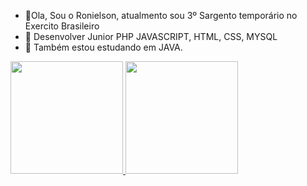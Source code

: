 - 👋Ola, Sou o Ronielson, atualmento sou 3º Sargento temporário no Exercito Brasileiro
- 👀 Desenvolver Junior PHP JAVASCRIPT, HTML, CSS, MYSQL
- 🌱 Também estou estudando em JAVA.

<div align="centro">
  <a href="https://github.com/rafaballerini">
  <img height="180em" src="https://github-readme-stats.vercel.app/api?username=Roni-Braga&show_icons=true&theme=dark&include_all_commits=true&count_private=true"/>
  <img height="180em" src="https://github-readme-stats.vercel.app/api/top-langs/?username=Roni-Braga&layout=compact&langs_count=7&theme=dracula"/>
</div>
<div style="display: inline_block"><br>
  
<!---
Roni-Braga/Roni-Braga is a ✨ special ✨ repository because its `README.md` (this file) appears on your GitHub profile.
You can click the Preview link to take a look at your changes.
--->
